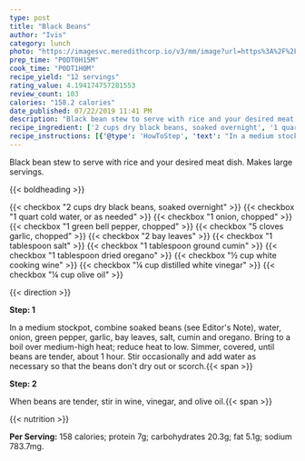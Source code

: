 ```yaml
---
type: post
title: "Black Beans"
author: "Ivis"
category: lunch
photo: "https://imagesvc.meredithcorp.io/v3/mm/image?url=https%3A%2F%2Fimages.media-allrecipes.com%2Fuserphotos%2F1000781.jpg"
prep_time: "P0DT0H15M"
cook_time: "P0DT1H0M"
recipe_yield: "12 servings"
rating_value: 4.194174757281553
review_count: 103
calories: "158.2 calories"
date_published: 07/22/2019 11:41 PM
description: "Black bean stew to serve with rice and your desired meat dish. Makes large servings."
recipe_ingredient: ['2 cups dry black beans, soaked overnight', '1 quart cold water, or as needed', '1 onion, chopped', '1 green bell pepper, chopped', '5 cloves garlic, chopped', '2 bay leaves', '1 tablespoon salt', '1 tablespoon ground cumin', '1 tablespoon dried oregano', '½ cup white cooking wine', '¼ cup distilled white vinegar', '¼ cup olive oil']
recipe_instructions: [{'@type': 'HowToStep', 'text': "In a medium stockpot, combine soaked beans (see Editor's Note), water, onion, green pepper, garlic, bay leaves, salt, cumin and oregano. Bring to a boil over medium-high heat; reduce heat to low. Simmer, covered, until beans are tender, about 1 hour. Stir occasionally and add water as necessary so that the beans don't dry out or scorch.\n"}, {'@type': 'HowToStep', 'text': 'When beans are tender, stir in wine, vinegar, and olive oil.\n'}]
---
```


Black bean stew to serve with rice and your desired meat dish. Makes large servings. 

{{< boldheading >}}

{{< checkbox "2 cups dry black beans, soaked overnight" >}}
{{< checkbox "1 quart cold water, or as needed" >}}
{{< checkbox "1  onion, chopped" >}}
{{< checkbox "1  green bell pepper, chopped" >}}
{{< checkbox "5 cloves garlic, chopped" >}}
{{< checkbox "2  bay leaves" >}}
{{< checkbox "1 tablespoon salt" >}}
{{< checkbox "1 tablespoon ground cumin" >}}
{{< checkbox "1 tablespoon dried oregano" >}}
{{< checkbox "½ cup white cooking wine" >}}
{{< checkbox "¼ cup distilled white vinegar" >}}
{{< checkbox "¼ cup olive oil" >}}


{{< direction >}}

**Step: 1**

In a medium stockpot, combine soaked beans (see Editor's Note), water, onion, green pepper, garlic, bay leaves, salt, cumin and oregano. Bring to a boil over medium-high heat; reduce heat to low. Simmer, covered, until beans are tender, about 1 hour. Stir occasionally and add water as necessary so that the beans don't dry out or scorch.{{< span >}}

**Step: 2**

When beans are tender, stir in wine, vinegar, and olive oil.{{< span >}}

{{< nutrition >}}

**Per Serving:** 158 calories; protein 7g; carbohydrates 20.3g; fat 5.1g; sodium 783.7mg.